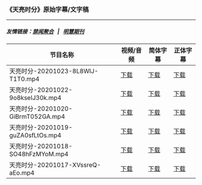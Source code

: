 ### 《天亮时分》原始字幕/文字稿
---
##### 友情链接：[禁闻聚合](https://github.com/gfw-breaker/banned-news) &nbsp;&nbsp;|&nbsp;&nbsp; [明慧期刊](https://github.com/gfw-breaker/mh-qikan) 
| 节目名称 | 视频/音频 | 简体字幕 | 正体字幕 |
|---|---|---|---|
| 天亮时分-20201023-8L8WlJ-T1T0.mp4 | [下载](https://y2mate.com/zh-cn/search/8L8WlJ-T1T0) | [下载](../channels/tianliang/_8L8WlJ-T1T0.srt?raw=true) | [下载](../channels/tianliang/_8L8WlJ-T1T0.tw.srt?raw=true) | 
| 天亮时分-20201022-9o8kseIJ30k.mp4 | [下载](https://y2mate.com/zh-cn/search/9o8kseIJ30k) | [下载](../channels/tianliang/_9o8kseIJ30k.srt?raw=true) | [下载](../channels/tianliang/_9o8kseIJ30k.tw.srt?raw=true) | 
| 天亮时分-20201020-GiBrmT052GA.mp4 | [下载](https://y2mate.com/zh-cn/search/GiBrmT052GA) | [下载](../channels/tianliang/_GiBrmT052GA.srt?raw=true) | [下载](../channels/tianliang/_GiBrmT052GA.tw.srt?raw=true) | 
| 天亮时分-20201019-guZA0sfLtOs.mp4 | [下载](https://y2mate.com/zh-cn/search/guZA0sfLtOs) | [下载](../channels/tianliang/_guZA0sfLtOs.srt?raw=true) | [下载](../channels/tianliang/_guZA0sfLtOs.tw.srt?raw=true) | 
| 天亮时分-20201018-SO48hFzMYoM.mp4 | [下载](https://y2mate.com/zh-cn/search/SO48hFzMYoM) | [下载](../channels/tianliang/_SO48hFzMYoM.srt?raw=true) | [下载](../channels/tianliang/_SO48hFzMYoM.tw.srt?raw=true) | 
| 天亮时分-20201017-XVssreQ-aEo.mp4 | [下载](https://y2mate.com/zh-cn/search/XVssreQ-aEo) | [下载](../channels/tianliang/_XVssreQ-aEo.srt?raw=true) | [下载](../channels/tianliang/_XVssreQ-aEo.tw.srt?raw=true) | 
